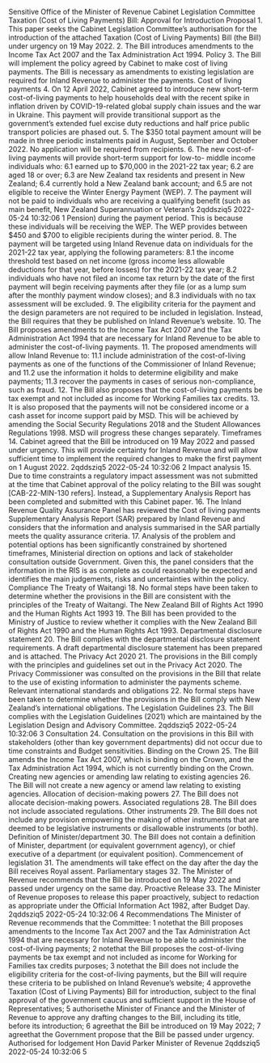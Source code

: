 Sensitive Office of the Minister of Revenue Cabinet Legislation Committee Taxation (Cost of Living Payments) Bill: Approval for Introduction Proposal 1. This paper seeks the Cabinet Legislation Committee’s authorisation for the introduction of the attached Taxation (Cost of Living Payments) Bill (the Bill) under urgency on 19 May 2022. 2. The Bill introduces amendments to the Income Tax Act 2007 and the Tax Administration Act 1994. Policy 3. The Bill will implement the policy agreed by Cabinet to make cost of living payments. The Bill is necessary as amendments to existing legislation are required for Inland Revenue to administer the payments. Cost of living payments 4. On 12 April 2022, Cabinet agreed to introduce new short-term cost-of-living payments to help households deal with the recent spike in inflation driven by COVID-19-related global supply chain issues and the war in Ukraine. This payment will provide transitional support as the government’s extended fuel excise duty reductions and half price public transport policies are phased out. 5. The $350 total payment amount will be made in three periodic instalments paid in August, September and October 2022. No application will be required from recipients. 6. The new cost-of-living payments will provide short-term support for low-to- middle income individuals who: 6.1 earned up to $70,000 in the 2021-22 tax year; 6.2 are aged 18 or over; 6.3 are New Zealand tax residents and present in New Zealand; 6.4 currently hold a New Zealand bank account; and 6.5 are not eligible to receive the Winter Energy Payment (WEP). 7. The payment will not be paid to individuals who are receiving a qualifying benefit (such as main benefit, New Zealand Superannuation or Veteran’s 2qddsziq5 2022-05-24 10:32:06 1 Pension) during the payment period. This is because these individuals will be receiving the WEP. The WEP provides between $450 and $700 to eligible recipients during the winter period. 8. The payment will be targeted using Inland Revenue data on individuals for the 2021-22 tax year, applying the following parameters: 8.1 the income threshold test based on net income (gross income less allowable deductions for that year, before losses) for the 2021-22 tax year; 8.2 individuals who have not filed an income tax return by the date of the first payment will begin receiving payments after they file (or as a lump sum after the monthly payment window closes); and 8.3 individuals with no tax assessment will be excluded. 9. The eligibility criteria for the payment and the design parameters are not required to be included in legislation. Instead, the Bill requires that they be published on Inland Revenue’s website. 10. The Bill proposes amendments to the Income Tax Act 2007 and the Tax Administration Act 1994 that are necessary for Inland Revenue to be able to administer the cost-of-living payments. 11. The proposed amendments will allow Inland Revenue to: 11.1 include administration of the cost-of-living payments as one of the functions of the Commissioner of Inland Revenue; and 11.2 use the information it holds to determine eligibility and make payments; 11.3 recover the payments in cases of serious non-compliance, such as fraud. 12. The Bill also proposes that the cost-of-living payments be tax exempt and not included as income for Working Families tax credits. 13. It is also proposed that the payments will not be considered income or a cash asset for income support paid by MSD. This will be achieved by amending the Social Security Regulations 2018 and the Student Allowances Regulations 1998. MSD will progress these changes separately. Timeframes 14. Cabinet agreed that the Bill be introduced on 19 May 2022 and passed under urgency. This will provide certainty for Inland Revenue and will allow sufficient time to implement the required changes to make the first payment on 1 August 2022. 2qddsziq5 2022-05-24 10:32:06 2 Impact analysis 15. Due to time constraints a regulatory impact assessment was not submitted at the time that Cabinet approval of the policy relating to the Bill was sought \[CAB-22-MIN-130 refers\]. Instead, a Supplementary Analysis Report has been completed and submitted with this Cabinet paper. 16. The Inland Revenue Quality Assurance Panel has reviewed the Cost of living payments Supplementary Analysis Report (SAR) prepared by Inland Revenue and considers that the information and analysis summarised in the SAR partially meets the quality assurance criteria. 17. Analysis of the problem and potential options has been significantly constrained by shortened timeframes, Ministerial direction on options and lack of stakeholder consultation outside Government. Given this, the panel considers that the information in the RIS is as complete as could reasonably be expected and identifies the main judgements, risks and uncertainties within the policy. Compliance The Treaty of Waitangi 18. No formal steps have been taken to determine whether the provisions in the Bill are consistent with the principles of the Treaty of Waitangi. The New Zealand Bill of Rights Act 1990 and the Human Rights Act 1993 19. The Bill has been provided to the Ministry of Justice to review whether it complies with the New Zealand Bill of Rights Act 1990 and the Human Rights Act 1993. Departmental disclosure statement 20. The Bill complies with the departmental disclosure statement requirements. A draft departmental disclosure statement has been prepared and is attached. The Privacy Act 2020 21. The provisions in the Bill comply with the principles and guidelines set out in the Privacy Act 2020. The Privacy Commissioner was consulted on the provisions in the Bill that relate to the use of existing information to administer the payments scheme. Relevant international standards and obligations 22. No formal steps have been taken to determine whether the provisions in the Bill comply with New Zealand’s international obligations. The Legislation Guidelines 23. The Bill complies with the Legislation Guidelines (2021) which are maintained by the Legislation Design and Advisory Committee. 2qddsziq5 2022-05-24 10:32:06 3 Consultation 24. Consultation on the provisions in this Bill with stakeholders (other than key government departments) did not occur due to time constraints and Budget sensitivities. Binding on the Crown 25. The Bill amends the Income Tax Act 2007, which is binding on the Crown, and the Tax Administration Act 1994, which is not currently binding on the Crown. Creating new agencies or amending law relating to existing agencies 26. The Bill will not create a new agency or amend law relating to existing agencies. Allocation of decision-making powers 27. The Bill does not allocate decision-making powers. Associated regulations 28. The Bill does not include associated regulations. Other instruments 29. The Bill does not include any provision empowering the making of other instruments that are deemed to be legislative instruments or disallowable instruments (or both). Definition of Minister/department 30. The Bill does not contain a definition of Minister, department (or equivalent government agency), or chief executive of a department (or equivalent position). Commencement of legislation 31. The amendments will take effect on the day after the day the Bill receives Royal assent. Parliamentary stages 32. The Minister of Revenue recommends that the Bill be introduced on 19 May 2022 and passed under urgency on the same day. Proactive Release 33. The Minister of Revenue proposes to release this paper proactively, subject to redaction as appropriate under the Official Information Act 1982, after Budget Day. 2qddsziq5 2022-05-24 10:32:06 4 Recommendations The Minister of Revenue recommends that the Committee: 1 notethat the Bill proposes amendments to the Income Tax Act 2007 and the Tax Administration Act 1994 that are necessary for Inland Revenue to be able to administer the cost-of-living payments; 2 notethat the Bill proposes the cost-of-living payments be tax exempt and not included as income for Working for Families tax credits purposes; 3 notethat the Bill does not include the eligibility criteria for the cost-of-living payments, but the Bill will require these criteria to be published on Inland Revenue’s website; 4 approvethe Taxation (Cost of Living Payments) Bill for introduction, subject to the final approval of the government caucus and sufficient support in the House of Representatives; 5 authorisethe Minister of Finance and the Minister of Revenue to approve any drafting changes to the Bill, including its title, before its introduction; 6 agreethat the Bill be introduced on 19 May 2022; 7 agreethat the Government propose that the Bill be passed under urgency. Authorised for lodgement Hon David Parker Minister of Revenue 2qddsziq5 2022-05-24 10:32:06 5